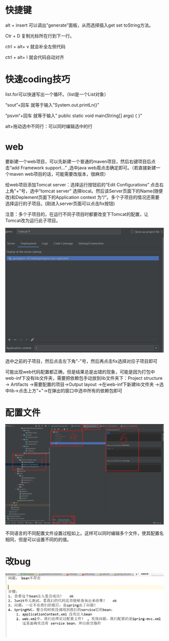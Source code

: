 # 快捷键

alt + insert 可以调出”generate”面板，从而选择插入get set toString方法。

Ctr + D 复制光标所在行到下一行。

ctrl + alt+ v 就会补全左侧代码

ctrl + alt+ l 就会代码自动对齐



# 快速coding技巧

list.for可以快速写出一个循环。（list是一个List对象）

“sout”+回车 就等于输入”System.out.printLn()”

“psvm“+回车 就等于输入” public static void main(String[] args) { }”

alt+拖动选中不同行：可以同时编辑选中的行

# web

要新建一个web项目，可以先新建一个普通的maven项目，然后右键项目后点击“add Framework support...”  ,选中java web周点击确定即可。（若直接新建一个maven web项目的话，可能需要改版本，很麻烦）



给web项目添加Tomcat server：选择运行按钮前的“Edit Configurations”  点击右上角"+"号，选中“tomcat server” 选择local。然后该Server页面下的Name(随便改)和Deplement页面下的Application context 为“/”。多个子项目的情况还需要选择运行的子项目。(刚进入server页面可以点击fix按钮)

注意：多个子项目的，在运行不同子项目时都要改变下Tomcat的配置，让Tomcat改为运行此子项目。

![image-20210302151206097](Idea技巧.assets/image-20210302151206097.png)

 选中之前的子项目，然后点击左下角"-"号，然后再点击fix选择对应子项目即可



可能出现web代码配置都正确，但是结果总是出错的现象，可能是因为打包中web-inf下没有lib文件夹，需要把依赖包手动放到lib文件夹下：Project structure -> Artifacts ->需要配置的项目->Output layout ->在web-inf下新建lib文件夹  ->选中lib->点击上方"+"->在弹出的窗口中选中所有的依赖包即可



# 配置文件



![image-20210309180927646](Idea技巧.assets/image-20210309180927646.png)

不同语言的不同配置文件设置过程如上。这样可以同时编辑多个文件，使其配置名相同，但是可以设置不同的的值。

# 改bug

![image-20210304173807553](Idea技巧.assets/image-20210304173807553.png)

